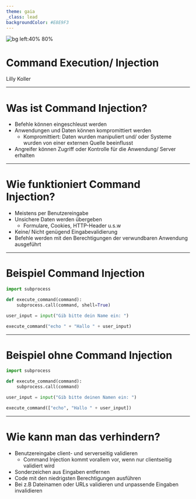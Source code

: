 ```yaml
---
theme: gaia
_class: lead
backgroundColor: #E8E9F3
---
```

<style scoped>
  @import url('styles.css');
</style>

![bg left:40% 80%](https://iosec.in/wp-content/uploads/2018/01/command_injection-a0cfd67725c30fb75f4716b3cd123c76.png)

# Command Execution/ Injection

Lilly Koller

---

# Was ist Command Injection?

- Befehle können eingeschleust werden
- Anwendungen und Daten können kompromittiert werden
  - Kompromittiert: Daten wurden manipuliert und/ oder Systeme wurden von einer externen Quelle beeinflusst
- Angreifer können Zugriff oder Kontrolle für die Anwendung/ Server erhalten

---

# Wie funktioniert Command Injection?

- Meistens per Benutzereingabe
- Unsichere Daten werden übergeben
  - Formulare, Cookies, HTTP-Header u.s.w
- Keine/ Nicht genügend Eingabevalidierung
- Befehle werden mit den Berechtigungen der verwundbaren Anwendung ausgeführt

---

# Beispiel Command Injection

```python
import subprocess

def execute_command(command):
    subprocess.call(command, shell=True)

user_input = input("Gib bitte dein Name ein: ")

execute_command("echo " + "Hallo " + user_input)

```

---

# Beispiel ohne Command Injection

```python
import subprocess

def execute_command(command):
    subprocess.call(command)

user_input = input("Gib bitte deinen Namen ein: ")

execute_command(["echo", "Hallo " + user_input])

```

---
# Wie kann man das verhindern?

- Benutzereingabe client- und serverseitig validieren
  - Command Injection kommt vorallem vor, wenn nur clientseitig validiert wird
- Sonderzeichen aus Eingaben entfernen
- Code mit den niedrigsten Berechtigungen ausführen
- Bei z.B Dateinamen oder URLs validieren und unpassende Eingaben invalidieren
